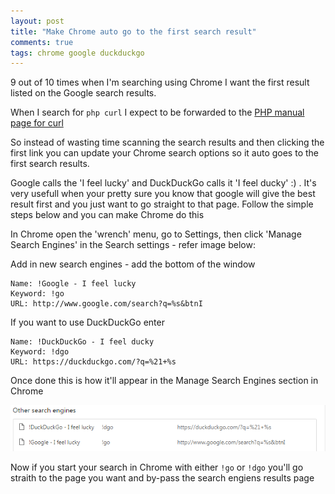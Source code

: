 ```yaml
---
layout: post
title: "Make Chrome auto go to the first search result"
comments: true
tags: chrome google duckduckgo
---
```


9 out of 10 times when I'm searching using Chrome I want the first result listed on the Google search results.

When I search for `php curl` I expect to be forwarded to the [PHP manual page for curl](http://php.net/manual/en/book.curl.php)

So instead of wasting time scanning the search results
and then clicking the first link you can update your Chrome search options so it auto goes to the first search results.

Google calls the 'I feel lucky' and DuckDuckGo calls it 'I feel ducky' :) . It's very usefull when your pretty sure you know that 
google will give the best result first and you just want to go straight to that page. Follow the simple steps below and
you can make Chrome do this

In Chrome open the 'wrench' menu, go to Settings, then click 'Manage Search Engines' in the Search settings - refer image below:

Add in new search engines - add the bottom of the window 

``` config
Name: !Google - I feel lucky
Keyword: !go
URL: http://www.google.com/search?q=%s&btnI
```

If you want to use DuckDuckGo enter

``` config
Name: !DuckDuckGo - I feel ducky
Keyword: !dgo
URL: https://duckduckgo.com/?q=%21+%s
```

Once done this is how it'll appear in the Manage Search Engines section in Chrome

![chrome add search engines](/img/chrome-direct.png)

Now if you start your search in Chrome with either `!go` or `!dgo` you'll go straith to the page you want and by-pass the search engiens results page